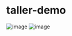 # taller-demo
![image](https://github.com/user-attachments/assets/3b844806-7aed-4067-a4eb-038d1af0049d)
![image](https://github.com/user-attachments/assets/2531c5b4-0f5f-45a8-953b-a7a300c8751c)
